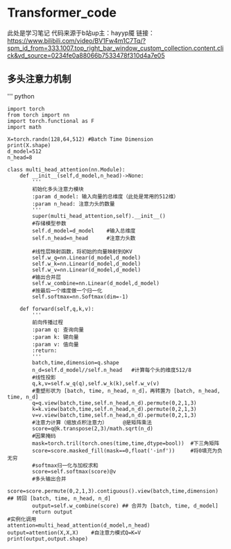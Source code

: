 # Transformer_code
此处是学习笔记
代码来源于b站up主：hayyp魇
链接：https://www.bilibili.com/video/BV1Fw4m1C7Tq/?spm_id_from=333.1007.top_right_bar_window_custom_collection.content.click&vd_source=0234fe0a88066b7533478f310d4a7e05
## 多头注意力机制
''' python
    
    import torch
    from torch import nn
    import torch.functional as F
    import math
    
    X=torch.randn(128,64,512) #Batch Time Dimension
    print(X.shape)
    d_model=512
    n_head=8
    
    class multi_head_attention(nn.Module):
        def __init__(self,d_model,n_head)->None:
            '''
            初始化多头注意力模块
            :param d_model: 输入向量的总维度（此处是常用的512维）
            :param n_head: 注意力头的数量
            '''
            super(multi_head_attention,self).__init__()
            #存储模型参数
            self.d_model=d_model    #输入总维度
            self.n_head=n_head      #注意力头数
    
            #线性层映射函数，将初始的向量映射到QKV
            self.w_q=nn.Linear(d_model,d_model)
            self.w_k=nn.Linear(d_model,d_model)
            self.w_v=nn.Linear(d_model,d_model)
            #输出合并层
            self.w_combine=nn.Linear(d_model,d_model)
            #按最后一个维度做一个归一化
            self.softmax=nn.Softmax(dim=-1)
    
        def forward(self,q,k,v):
            '''
            前向传播过程
            :param q: 查询向量
            :param k: 键向量
            :param v: 值向量
            :return:
            '''
            batch,time,dimension=q.shape
            n_d=self.d_model//self.n_head   #计算每个头的维度512/8
            #线性投影
            q,k,v=self.w_q(q),self.w_k(k),self.w_v(v)
            #重塑形状为 [batch, time, n_head, n_d]，再转置为 [batch, n_head, time, n_d]
            q=q.view(batch,time,self.n_head,n_d).permute(0,2,1,3)
            k=k.view(batch,time,self.n_head,n_d).permute(0,2,1,3)
            v=v.view(batch,time,self.n_head,n_d).permute(0,2,1,3)
            #注意力计算（缩放点积注意力）     @是矩阵乘法
            score=q@k.transpose(2,3)/math.sqrt(n_d)
            #因果掩码
            mask=torch.tril(torch.ones(time,time,dtype=bool))  #下三角矩阵
            score=score.masked_fill(mask==0,float('-inf'))     #将0填充为负无穷
            #softmax归一化与加权求和
            score=self.softmax(score)@v
            #多头输出合并
            score=score.permute(0,2,1,3).contiguous().view(batch,time,dimension) ## 转回 [batch, time, n_head, n_d]
            output=self.w_combine(score) ## 合并为 [batch, time, d_model]
            return output
    #实例化调用
    attention=multi_head_attention(d_model,n_head)
    output=attention(X,X,X)    #自注意力模式Q=K=V
    print(output,output.shape)

